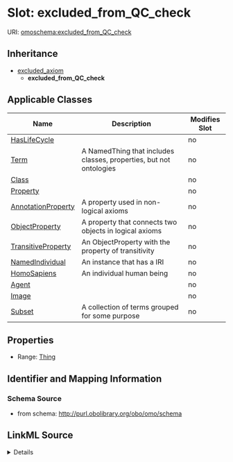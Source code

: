 # Slot: excluded_from_QC_check

URI: [omoschema:excluded_from_QC_check](http://purl.obolibrary.org/obo/omo/schema/excluded_from_QC_check)




## Inheritance

* [excluded_axiom](excluded_axiom.md)
    * **excluded_from_QC_check**





## Applicable Classes

| Name | Description | Modifies Slot |
| --- | --- | --- |
[HasLifeCycle](HasLifeCycle.md) |  |  no  |
[Term](Term.md) | A NamedThing that includes classes, properties, but not ontologies |  no  |
[Class](Class.md) |  |  no  |
[Property](Property.md) |  |  no  |
[AnnotationProperty](AnnotationProperty.md) | A property used in non-logical axioms |  no  |
[ObjectProperty](ObjectProperty.md) | A property that connects two objects in logical axioms |  no  |
[TransitiveProperty](TransitiveProperty.md) | An ObjectProperty with the property of transitivity |  no  |
[NamedIndividual](NamedIndividual.md) | An instance that has a IRI |  no  |
[HomoSapiens](HomoSapiens.md) | An individual human being |  no  |
[Agent](Agent.md) |  |  no  |
[Image](Image.md) |  |  no  |
[Subset](Subset.md) | A collection of terms grouped for some purpose |  no  |







## Properties

* Range: [Thing](Thing.md)





## Identifier and Mapping Information







### Schema Source


* from schema: http://purl.obolibrary.org/obo/omo/schema




## LinkML Source

<details>
```yaml
name: excluded_from_QC_check
from_schema: http://purl.obolibrary.org/obo/omo/schema
rank: 1000
is_a: excluded_axiom
alias: excluded_from_QC_check
domain_of:
- HasLifeCycle
range: Thing

```
</details>